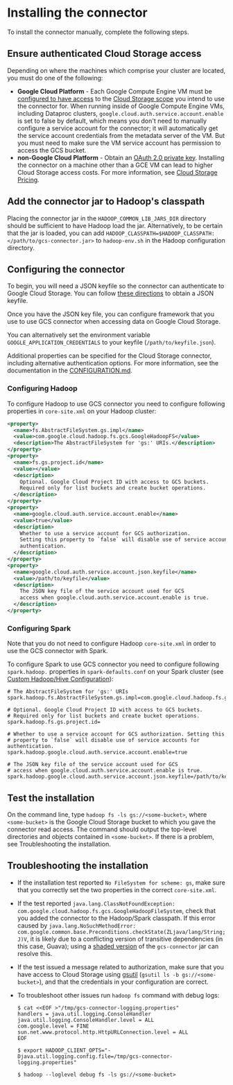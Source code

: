 # Installing the connector

To install the connector manually, complete the following steps.

## Ensure authenticated Cloud Storage access

Depending on where the machines which comprise your cluster are located, you
must do one of the following:

*   **Google Cloud Platform** - Each Google Compute Engine VM must be
    [configured to have access](https://cloud.google.com/compute/docs/authentication#using)
    to the
    [Cloud Storage scope](https://cloud.google.com/storage/docs/authentication#oauth)
    you intend to use the connector for. When running inside of Google Compute
    Engine VMs, including Dataproc clusters,
    `google.cloud.auth.service.account.enable` is set to false by default, which
    means you don't need to manually configure a service account for the
    connector; it will automatically get the service account credentials from the
    metadata server of the VM. But you must need to make sure the VM service
    account has permission to access the GCS bucket.
*   **non-Google Cloud Platform** - Obtain an
    [OAuth 2.0 private key](https://cloud.google.com/storage/docs/authentication#generating-a-private-key).
    Installing the connector on a machine other than a GCE VM can lead to higher
    Cloud Storage access costs. For more information, see
    [Cloud Storage Pricing](https://cloud.google.com/storage/pricing).

## Add the connector jar to Hadoop's classpath

Placing the connector jar in the `HADOOP_COMMON_LIB_JARS_DIR` directory should
be sufficient to have Hadoop load the jar. Alternatively, to be certain that the
jar is loaded, you can add
`HADOOP_CLASSPATH=$HADOOP_CLASSPATH:</path/to/gcs-connector.jar>` to
`hadoop-env.sh` in the Hadoop configuration directory.

## Configuring the connector

To begin, you will need a JSON keyfile so the connector can authenticate to
Google Cloud Storage. You can follow
[these directions](https://cloud.google.com/storage/docs/authentication#service_accounts)
to obtain a JSON keyfile.

Once you have the JSON key file, you can configure framework that you use to use
GCS connector when accessing data on Google Cloud Storage.

You can alternatively set the environment variable
`GOOGLE_APPLICATION_CREDENTIALS` to your keyfile (`/path/to/keyfile.json`).

Additional properties can be specified for the Cloud Storage connector,
including alternative authentication options. For more information, see the
documentation in the [CONFIGURATION.md](/gcs/CONFIGURATION.md).

### Configuring Hadoop

To configure Hadoop to use GCS connector you need to configure following
properties in `core-site.xml` on your Hadoop cluster:

```xml
<property>
  <name>fs.AbstractFileSystem.gs.impl</name>
  <value>com.google.cloud.hadoop.fs.gcs.GoogleHadoopFS</value>
  <description>The AbstractFileSystem for 'gs:' URIs.</description>
</property>
<property>
  <name>fs.gs.project.id</name>
  <value></value>
  <description>
    Optional. Google Cloud Project ID with access to GCS buckets.
    Required only for list buckets and create bucket operations.
  </description>
</property>
<property>
  <name>google.cloud.auth.service.account.enable</name>
  <value>true</value>
  <description>
    Whether to use a service account for GCS authorization.
    Setting this property to `false` will disable use of service accounts for
    authentication.
  </description>
</property>
<property>
  <name>google.cloud.auth.service.account.json.keyfile</name>
  <value>/path/to/keyfile</value>
  <description>
    The JSON key file of the service account used for GCS
    access when google.cloud.auth.service.account.enable is true.
  </description>
</property>
```

### Configuring Spark

Note that you do not need to configure Hadoop `core-site.xml` in order to use
the GCS connector with Spark.

To configure Spark to use GCS connector you need to configure following
`spark.hadoop.` properties in `spark-defaults.conf` on your Spark cluster (see
[Custom Hadoop/Hive Configuration](https://spark.apache.org/docs/latest/configuration.html#custom-hadoophive-configuration)):

```
# The AbstractFileSystem for 'gs:' URIs
spark.hadoop.fs.AbstractFileSystem.gs.impl=com.google.cloud.hadoop.fs.gcs.GoogleHadoopFS

# Optional. Google Cloud Project ID with access to GCS buckets.
# Required only for list buckets and create bucket operations.
spark.hadoop.fs.gs.project.id=

# Whether to use a service account for GCS authorization. Setting this
# property to `false` will disable use of service accounts for authentication.
spark.hadoop.google.cloud.auth.service.account.enable=true

# The JSON key file of the service account used for GCS
# access when google.cloud.auth.service.account.enable is true.
spark.hadoop.google.cloud.auth.service.account.json.keyfile=/path/to/keyfile
```

## Test the installation

On the command line, type `hadoop fs -ls gs://<some-bucket>`, where
`<some-bucket>` is the Google Cloud Storage bucket to which you gave the
connector read access. The command should output the top-level directories and
objects contained in `<some-bucket>`. If there is a problem, see Troubleshooting
the installation.

## Troubleshooting the installation

*   If the installation test reported `No FileSystem for scheme: gs`, make sure
    that you correctly set the two properties in the correct `core-site.xml`.

*   If the test reported `java.lang.ClassNotFoundException:
    com.google.cloud.hadoop.fs.gcs.GoogleHadoopFileSystem`, check that you added
    the connector to the Hadoop/Spark classpath. If this error caused by
    `java.lang.NoSuchMethodError:
    com.google.common.base.Preconditions.checkState(ZLjava/lang/String;J)V`, it
    is likely due to a conflicting version of transitive dependencies (in this
    case, Guava); using a
    [shaded version](https://storage.googleapis.com/hadoop-lib/gcs/gcs-connector-hadoop2-latest.jar)
    of the `gcs-connector` jar can resolve this.

*   If the test issued a message related to authorization, make sure that you
    have access to Cloud Storage using
    [gsutil](https://cloud.google.com/storage/docs/gsutil) (`gsutil ls -b
    gs://<some-bucket>`), and that the credentials in your configuration are
    correct.

*   To troubleshoot other issues run `hadoop fs` command with debug logs:

    ```
    $ cat <<EOF >"/tmp/gcs-connector-logging.properties"
    handlers = java.util.logging.ConsoleHandler
    java.util.logging.ConsoleHandler.level = ALL
    com.google.level = FINE
    sun.net.www.protocol.http.HttpURLConnection.level = ALL
    EOF

    $ export HADOOP_CLIENT_OPTS="-Djava.util.logging.config.file=/tmp/gcs-connector-logging.properties"

    $ hadoop --loglevel debug fs -ls gs://<some-bucket>
    ```
